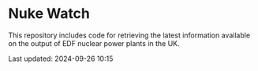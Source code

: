 # Nuke Watch

This repository includes code for retrieving the latest information available on the output of EDF nuclear power plants in the UK.

Last updated: 2024-09-26 10:15